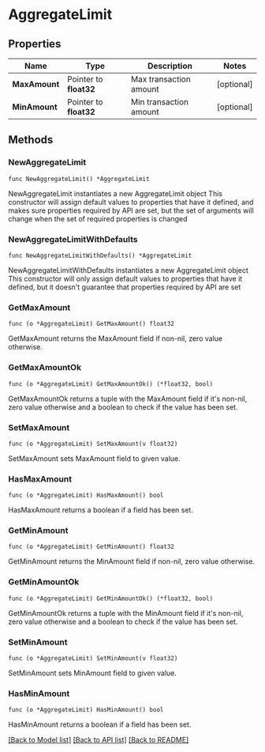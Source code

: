 # AggregateLimit

## Properties

Name | Type | Description | Notes
------------ | ------------- | ------------- | -------------
**MaxAmount** | Pointer to **float32** | Max transaction amount | [optional] 
**MinAmount** | Pointer to **float32** | Min transaction amount | [optional] 

## Methods

### NewAggregateLimit

`func NewAggregateLimit() *AggregateLimit`

NewAggregateLimit instantiates a new AggregateLimit object
This constructor will assign default values to properties that have it defined,
and makes sure properties required by API are set, but the set of arguments
will change when the set of required properties is changed

### NewAggregateLimitWithDefaults

`func NewAggregateLimitWithDefaults() *AggregateLimit`

NewAggregateLimitWithDefaults instantiates a new AggregateLimit object
This constructor will only assign default values to properties that have it defined,
but it doesn't guarantee that properties required by API are set

### GetMaxAmount

`func (o *AggregateLimit) GetMaxAmount() float32`

GetMaxAmount returns the MaxAmount field if non-nil, zero value otherwise.

### GetMaxAmountOk

`func (o *AggregateLimit) GetMaxAmountOk() (*float32, bool)`

GetMaxAmountOk returns a tuple with the MaxAmount field if it's non-nil, zero value otherwise
and a boolean to check if the value has been set.

### SetMaxAmount

`func (o *AggregateLimit) SetMaxAmount(v float32)`

SetMaxAmount sets MaxAmount field to given value.

### HasMaxAmount

`func (o *AggregateLimit) HasMaxAmount() bool`

HasMaxAmount returns a boolean if a field has been set.

### GetMinAmount

`func (o *AggregateLimit) GetMinAmount() float32`

GetMinAmount returns the MinAmount field if non-nil, zero value otherwise.

### GetMinAmountOk

`func (o *AggregateLimit) GetMinAmountOk() (*float32, bool)`

GetMinAmountOk returns a tuple with the MinAmount field if it's non-nil, zero value otherwise
and a boolean to check if the value has been set.

### SetMinAmount

`func (o *AggregateLimit) SetMinAmount(v float32)`

SetMinAmount sets MinAmount field to given value.

### HasMinAmount

`func (o *AggregateLimit) HasMinAmount() bool`

HasMinAmount returns a boolean if a field has been set.


[[Back to Model list]](../README.md#documentation-for-models) [[Back to API list]](../README.md#documentation-for-api-endpoints) [[Back to README]](../README.md)


